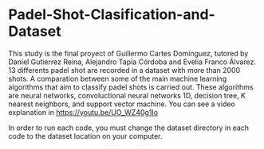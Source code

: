 # Padel-Shot-Clasification-and-Dataset
This study is the final proyect of Guillermo Cartes Domínguez, tutored by Daniel Gutiérrez Reina, Alejandro Tapia Córdoba and Evelia Franco Álvarez. 13 differents padel shot are recorded in a dataset with more than 2000 shots. A comparation between some of the main machine learning algorithms that aim to classify padel shots is carried out. These algorithms are neural networks, convoluctional neural networks 1D, decision tree, K nearest neighbors, and support vector machine. You can see a video explanation in https://youtu.be/UO_WZ40g1Io

In order to run each code, you must change the dataset directory in each code to the dataset location on your computer.
